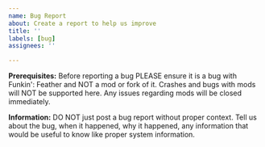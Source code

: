 ```yaml
---
name: Bug Report
about: Create a report to help us improve
title: ''
labels: [bug]
assignees: ''

---
```


**Prerequisites:**
Before reporting a bug PLEASE ensure it is a bug with Funkin': Feather and NOT a mod or fork of it. Crashes and bugs with mods will NOT be supported here. Any issues regarding mods will be closed immediately.

**Information:**
DO NOT just post a bug report without proper context. Tell us about the bug, when it happened, why it happened, any information that would be useful to know like proper system information.
